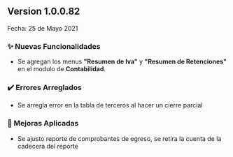 ## Version 1.0.0.82
Fecha: 25 de Mayo 2021

### ✨ Nuevas Funcionalidades

- Se agregan los menus **"Resumen de Iva"** y **"Resumen de Retenciones"** en el modulo de **Contabilidad**.

### ✔️ Errores Arreglados

- Se arregla error en la tabla de terceros al hacer un cierre parcial 

### 🔨 Mejoras Aplicadas

- Se ajusto reporte de comprobantes de egreso, se retira la cuenta de la cadecera del reporte